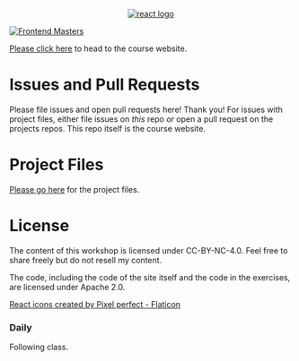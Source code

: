 <p align="center"><a href="fem"><img alt="react logo" title="React" src="./public/images/course-icon.png" /></a></p>

[![Frontend Masters](https://static.frontendmasters.com/assets/brand/logos/full.png)][fem]

[Please click here][course] to head to the course website.

# Issues and Pull Requests

Please file issues and open pull requests here! Thank you! For issues with project files, either file issues on _this_ repo _or_ open a pull request on the projects repos. This repo itself is the course website.

# Project Files

[Please go here][project] for the project files.

# License

The content of this workshop is licensed under CC-BY-NC-4.0. Feel free to share freely but do not resell my content.

The code, including the code of the site itself and the code in the exercises, are licensed under Apache 2.0.

[fem]: https://frontendmasters.com/workshops/complete-react-v8/
[course]: https://react-v8.holt.courses
[project]: https://github.com/btholt/citr-v8-project/

[React icons created by Pixel perfect - Flaticon](https://www.flaticon.com/free-icons/react)

### Daily
Following class. 